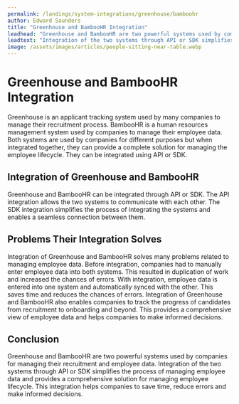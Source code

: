 ```yaml
---
permalink: /landings/system-integrations/greenhouse/bamboohr
author: Edward Saunders
title: "Greenhouse and BambooHR Integration"
leadhead: "Greenhouse and BambooHR are two powerful systems used by companies for managing their recruitment and employee data"
leadtext: "Integration of the two systems through API or SDK simplifies the process of managing employee data and provides a comprehensive solution for managing employee lifecycle. This integration helps companies to save time, reduce errors and make informed decisions."
image: /assets/images/articles/people-sitting-near-table.webp
---
```

<div class="arttext">	<h1>Greenhouse and BambooHR Integration</h1>
	<p>Greenhouse is an applicant tracking system used by many companies to manage their recruitment process. BambooHR is a human resources management system used by companies to manage their employee data. Both systems are used by companies for different purposes but when integrated together, they can provide a complete solution for managing the employee lifecycle. They can be integrated using API or SDK.</p>
	<h2>Integration of Greenhouse and BambooHR</h2>
	<p>Greenhouse and BambooHR can be integrated through API or SDK. The API integration allows the two systems to communicate with each other. The SDK integration simplifies the process of integrating the systems and enables a seamless connection between them.</p>
	<h2>Problems Their Integration Solves</h2>
	<p>Integration of Greenhouse and BambooHR solves many problems related to managing employee data. Before integration, companies had to manually enter employee data into both systems. This resulted in duplication of work and increased the chances of errors. With integration, employee data is entered into one system and automatically synced with the other. This saves time and reduces the chances of errors. Integration of Greenhouse and BambooHR also enables companies to track the progress of candidates from recruitment to onboarding and beyond. This provides a comprehensive view of employee data and helps companies to make informed decisions.</p>
	<h2>Conclusion</h2>
	<p>Greenhouse and BambooHR are two powerful systems used by companies for managing their recruitment and employee data. Integration of the two systems through API or SDK simplifies the process of managing employee data and provides a comprehensive solution for managing employee lifecycle. This integration helps companies to save time, reduce errors and make informed decisions.</p>
</div>